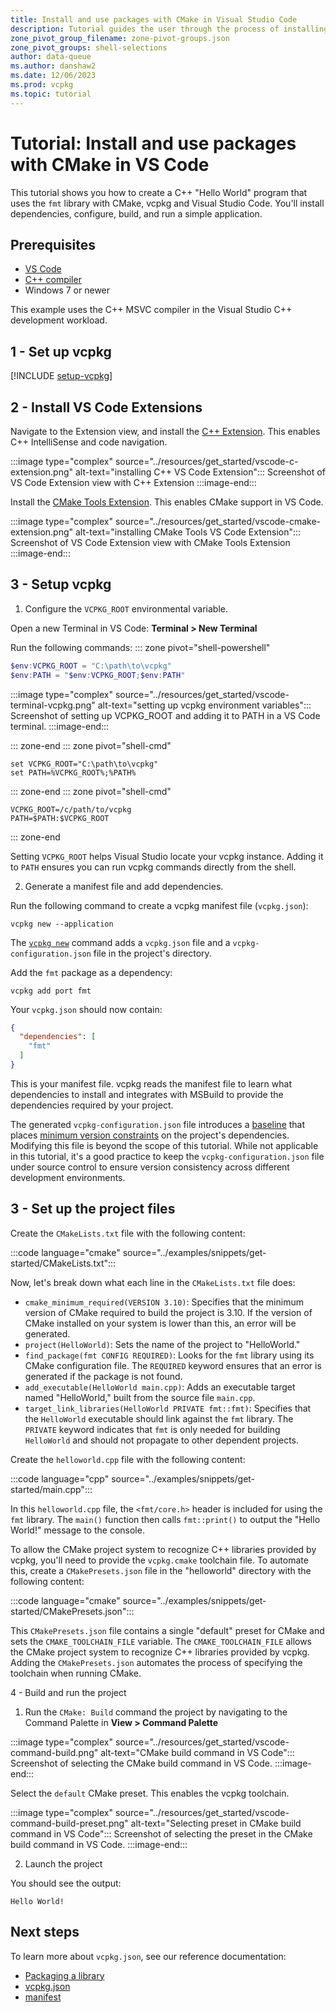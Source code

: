```yaml
---
title: Install and use packages with CMake in Visual Studio Code
description: Tutorial guides the user through the process of installing and using packages with CMake and Visual Studio Code.
zone_pivot_group_filename: zone-pivot-groups.json
zone_pivot_groups: shell-selections
author: data-queue
ms.author: danshaw2
ms.date: 12/06/2023
ms.prod: vcpkg
ms.topic: tutorial
---
```


# Tutorial: Install and use packages with CMake in VS Code

This tutorial shows you how to create a C++ "Hello World" program that uses the `fmt` library with CMake, vcpkg and Visual Studio Code. You'll install dependencies, configure, build, and run a simple application.

## Prerequisites

- [VS Code](https://code.visualstudio.com)
- [C++ compiler](https://code.visualstudio.com/docs/languages/cpp#_install-a-compiler)
- Windows 7 or newer

This example uses the C++ MSVC compiler in the Visual Studio C++ development workload.

## 1 - Set up vcpkg

[!INCLUDE [setup-vcpkg](includes/setup-vcpkg.md)]

## 2 - Install VS Code Extensions

Navigate to the Extension view, and install the [C++ Extension](https://marketplace.visualstudio.com/items?itemName=ms-vscode.cpptools). This enables C++ IntelliSense and code navigation.

:::image type="complex" source="../resources/get_started/vscode-c-extension.png" alt-text="installing C++ VS Code Extension":::
  Screenshot of VS Code Extension view with C++ Extension
:::image-end:::

Install the [CMake Tools Extension](https://marketplace.visualstudio.com/items?itemName=ms-vscode.cmake-tools). This enables CMake support in VS Code.

:::image type="complex" source="../resources/get_started/vscode-cmake-extension.png" alt-text="installing CMake Tools VS Code Extension":::
  Screenshot of VS Code Extension view with CMake Tools Extension
:::image-end:::

## 3 - Setup vcpkg

1. Configure the `VCPKG_ROOT` environmental variable.

Open a new Terminal in VS Code: **Terminal > New Terminal**

Run the following commands:
::: zone pivot="shell-powershell"

```PowerShell
$env:VCPKG_ROOT = "C:\path\to\vcpkg"
$env:PATH = "$env:VCPKG_ROOT;$env:PATH"
```

:::image type="complex" source="../resources/get_started/vscode-terminal-vcpkg.png" alt-text="setting up vcpkg environment variables":::
  Screenshot of setting up VCPKG_ROOT and adding it to PATH in a VS Code terminal.
:::image-end:::

::: zone-end
::: zone pivot="shell-cmd"

```console
set VCPKG_ROOT="C:\path\to\vcpkg"
set PATH=%VCPKG_ROOT%;%PATH%
```

::: zone-end
::: zone pivot="shell-cmd"

```console
VCPKG_ROOT=/c/path/to/vcpkg
PATH=$PATH:$VCPKG_ROOT
```

::: zone-end

Setting `VCPKG_ROOT` helps Visual Studio locate your vcpkg instance.
Adding it to `PATH` ensures you can run vcpkg commands directly from the shell.

2. Generate a manifest file and add dependencies.

Run the following command to create a vcpkg manifest file (`vcpkg.json`):

```console
vcpkg new --application
```

The [`vcpkg new`](../commands/new.md) command adds a `vcpkg.json` file and a `vcpkg-configuration.json` file in the project's directory.

Add the `fmt` package as a dependency:

```console
vcpkg add port fmt
```

Your `vcpkg.json` should now contain:

```json
{
  "dependencies": [
    "fmt"
  ]
}
```

This is your manifest file. vcpkg reads the manifest file to learn what dependencies to install and integrates with MSBuild to provide the dependencies required by your project.

The generated `vcpkg-configuration.json` file introduces a [baseline](../reference/vcpkg-configuration-json.md#registry-baseline) that places [minimum version constraints](../users/versioning.md) on the project's dependencies. Modifying this file is beyond the scope of this tutorial. While not applicable in this tutorial, it's a good practice to keep the `vcpkg-configuration.json` file under source control to ensure version consistency across different development environments.

## 3 - Set up the project files

Create the `CMakeLists.txt` file with the following content:

:::code language="cmake" source="../examples/snippets/get-started/CMakeLists.txt":::

Now, let's break down what each line in the `CMakeLists.txt` file does:

- `cmake_minimum_required(VERSION 3.10)`: Specifies that the minimum version of CMake required to build the project is 3.10. If the version of CMake installed on your system is lower than this, an error will be generated.
- `project(HelloWorld)`: Sets the name of the project to "HelloWorld."
- `find_package(fmt CONFIG REQUIRED)`: Looks for the `fmt` library using its CMake configuration file. The `REQUIRED` keyword ensures that an error is generated if the package is not found.
- `add_executable(HelloWorld main.cpp)`: Adds an executable target named "HelloWorld," built from the source file `main.cpp`.
- `target_link_libraries(HelloWorld PRIVATE fmt::fmt)`: Specifies that the `HelloWorld` executable should link against the `fmt` library. The `PRIVATE` keyword indicates that `fmt` is only needed for building `HelloWorld` and should not propagate to other dependent projects.

Create the `helloworld.cpp` file with the following content:

:::code language="cpp" source="../examples/snippets/get-started/main.cpp":::

In this `helloworld.cpp` file, the `<fmt/core.h>` header is included for using the `fmt` library. The `main()` function then calls `fmt::print()` to output the "Hello World!" message to the console.

To allow the CMake project system to recognize C++ libraries provided by vcpkg, you'll need to provide the `vcpkg.cmake` toolchain file. To automate this, create a `CMakePresets.json` file in the "helloworld" directory with the following content:

:::code language="cmake" source="../examples/snippets/get-started/CMakePresets.json":::

This `CMakePresets.json` file contains a single "default" preset for CMake and sets the `CMAKE_TOOLCHAIN_FILE` variable. The `CMAKE_TOOLCHAIN_FILE` allows the CMake project system to recognize C++ libraries provided by vcpkg. Adding the `CMakePresets.json` automates the process of specifying the toolchain when running CMake.

4 - Build and run the project

1. Run the `CMake: Build` command the project by navigating to the Command Palette in **View > Command Palette**

:::image type="complex" source="../resources/get_started/vscode-command-build.png" alt-text="CMake build command in VS Code":::
  Screenshot of selecting the CMake build command in VS Code.
:::image-end:::

Select the `default` CMake preset. This enables the vcpkg toolchain.

:::image type="complex" source="../resources/get_started/vscode-command-build-preset.png" alt-text="Selecting preset in CMake build command in VS Code":::
  Screenshot of selecting the preset in the CMake build command in VS Code.
:::image-end:::

2. Launch the project

You should see the output:

```
Hello World!
```

## Next steps

To learn more about `vcpkg.json`, see our reference documentation:

- [Packaging a library](get-started-packaging.md)
- [vcpkg.json](..\reference\vcpkg-json.md)
- [manifest](..\users\manifests.md)
